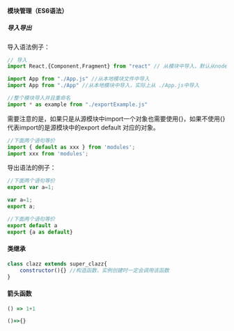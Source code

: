 #### 模块管理（ES6语法）

##### 导入导出

导入语法例子：

```jsx
// 导入
import React,{Component,Fragment} from "react" // 从模块中导入，默认从node_modules/react.js导入

import App from "./App.js" //从本地模块文件中导入
import App from "./App" //从本地模块中导入，实际上从 ./App.js中导入

//整个模块导入并且重命名
import * as example from "./exportExample.js"
```

需要注意的是，如果只是从源模块中import一个对象也需要使用{}，如果不使用{}代表import的是源模块中的export default 对应的对象。<br>

```jsx
//下面两个语句等价
import { default as xxx } from 'modules';
import xxx from 'modules';
```

导出语法的例子：

```jsx
//下面两个语句等价
export var a=1;

var a=1;
export a;

//下面两个语句等价
export default a
export {a as default}
```

#### 类继承

```jsx
class clazz extends super_clazz{
    constructor(){} //构造函数，实例创建时一定会调用该函数
}
```



#### 箭头函数

```jsx
() => 1+1

()=>{}
```
